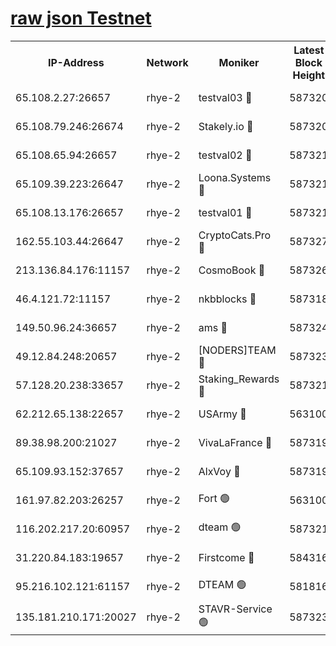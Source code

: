 
[raw json Testnet](https://rpc-check.quickt.stavr.tech/quickt/rpc-quickt-result.json)
=


<table><tr><th>IP-Address</th><th>Network</th><th>Moniker</th><th>Latest Block Height</th><th>Earliest Block Height</th><th>Catching Up</th><th>Tx Index</th><th>Voting Power</th><th>Scan Time</th></tr><tr><td>65.108.2.27:26657</td><td>rhye-2</td><td>testval03 🔴</td><td>587320</td><td>1</td><td>False</td><td>on</td><td>11002050</td><td>2024-01-31T05:48:38.513572767UTC</td></tr><tr><td>65.108.79.246:26674</td><td>rhye-2</td><td>Stakely.io 🔴</td><td>587320</td><td>1</td><td>False</td><td>on</td><td>10010</td><td>2024-01-31T05:48:40.918382586UTC</td></tr><tr><td>65.108.65.94:26657</td><td>rhye-2</td><td>testval02 🔴</td><td>587321</td><td>1</td><td>False</td><td>on</td><td>11002050</td><td>2024-01-31T05:48:43.681834001UTC</td></tr><tr><td>65.109.39.223:26647</td><td>rhye-2</td><td>Loona.Systems 🔴</td><td>587321</td><td>1</td><td>False</td><td>off</td><td>86949</td><td>2024-01-31T05:48:46.579207228UTC</td></tr><tr><td>65.108.13.176:26657</td><td>rhye-2</td><td>testval01 🔴</td><td>587321</td><td>1</td><td>False</td><td>on</td><td>13082010</td><td>2024-01-31T05:48:46.913873868UTC</td></tr><tr><td>162.55.103.44:26647</td><td>rhye-2</td><td>CryptoCats.Pro 🔴</td><td>587327</td><td>1</td><td>False</td><td>off</td><td>9999</td><td>2024-01-31T05:49:17.162144939UTC</td></tr><tr><td>213.136.84.176:11157</td><td>rhye-2</td><td>CosmoBook 🔴</td><td>587326</td><td>65301</td><td>False</td><td>off</td><td>1528057</td><td>2024-01-31T05:49:10.697847263UTC</td></tr><tr><td>46.4.121.72:11157</td><td>rhye-2</td><td>nkbblocks 🔴</td><td>587318</td><td>70101</td><td>False</td><td>off</td><td>81491</td><td>2024-01-31T05:48:30.494433320UTC</td></tr><tr><td>149.50.96.24:36657</td><td>rhye-2</td><td>ams 🔴</td><td>587324</td><td>133501</td><td>False</td><td>on</td><td>10786</td><td>2024-01-31T05:49:00.168337951UTC</td></tr><tr><td>49.12.84.248:20657</td><td>rhye-2</td><td>[NODERS]TEAM 🔴</td><td>587323</td><td>146001</td><td>False</td><td>on</td><td>59690</td><td>2024-01-31T05:48:57.795148004UTC</td></tr><tr><td>57.128.20.238:33657</td><td>rhye-2</td><td>Staking_Rewards 🔴</td><td>587321</td><td>149101</td><td>False</td><td>on</td><td>9900</td><td>2024-01-31T05:48:46.241346451UTC</td></tr><tr><td>62.212.65.138:22657</td><td>rhye-2</td><td>USArmy 🔴</td><td>563100</td><td>198001</td><td>False</td><td>on</td><td>59069</td><td>2024-01-31T05:48:37.743020270UTC</td></tr><tr><td>89.38.98.200:21027</td><td>rhye-2</td><td>VivaLaFrance 🔴</td><td>587319</td><td>220501</td><td>False</td><td>off</td><td>10000</td><td>2024-01-31T05:48:32.924901207UTC</td></tr><tr><td>65.109.93.152:37657</td><td>rhye-2</td><td>AlxVoy 🔴</td><td>587319</td><td>315173</td><td>False</td><td>on</td><td>143351</td><td>2024-01-31T05:48:35.349035503UTC</td></tr><tr><td>161.97.82.203:26257</td><td>rhye-2</td><td>Fort 🟢</td><td>563100</td><td>330438</td><td>False</td><td>on</td><td>0</td><td>2024-01-31T05:48:30.236361422UTC</td></tr><tr><td>116.202.217.20:60957</td><td>rhye-2</td><td>dteam 🟢</td><td>587321</td><td>421794</td><td>False</td><td>on</td><td>0</td><td>2024-01-31T05:48:43.935445769UTC</td></tr><tr><td>31.220.84.183:19657</td><td>rhye-2</td><td>Firstcome 🔴</td><td>584316</td><td>541501</td><td>False</td><td>off</td><td>721277</td><td>2024-01-31T05:48:38.093658947UTC</td></tr><tr><td>95.216.102.121:61157</td><td>rhye-2</td><td>DTEAM 🟢</td><td>581816</td><td>580701</td><td>False</td><td>on</td><td>0</td><td>2024-01-31T05:48:41.249944325UTC</td></tr><tr><td>135.181.210.171:20027</td><td>rhye-2</td><td>STAVR-Service 🟢</td><td>587323</td><td>584401</td><td>False</td><td>on</td><td>0</td><td>2024-01-31T05:48:55.498911963UTC</td></tr></table>